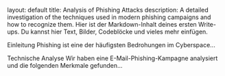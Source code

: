 layout: default title: Analysis of Phishing Attacks description: A detailed investigation of the techniques used in modern phishing campaigns and how to recognize them.
Hier ist der Markdown-Inhalt deines ersten Write-ups. Du kannst hier Text, Bilder, Codeblöcke und vieles mehr einfügen.

Einleitung
Phishing ist eine der häufigsten Bedrohungen im Cyberspace...

Technische Analyse
Wir haben eine E-Mail-Phishing-Kampagne analysiert und die folgenden Merkmale gefunden...
